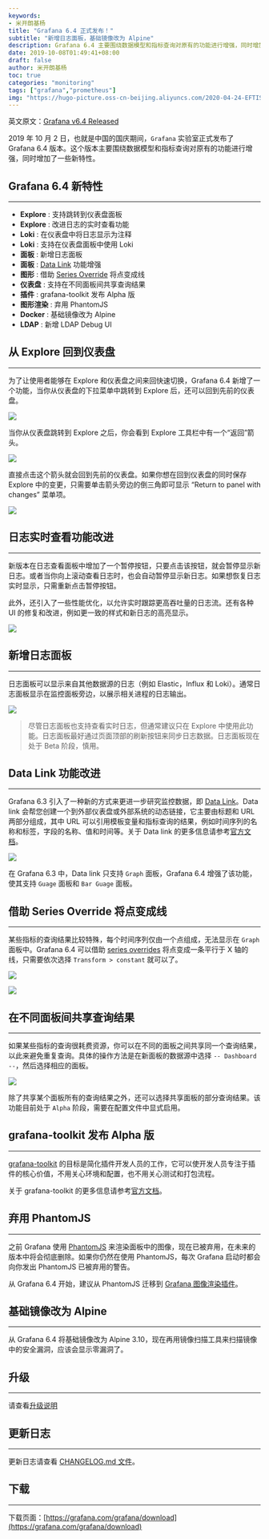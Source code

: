 ```yaml
---
keywords:
- 米开朗基杨 
title: "Grafana 6.4 正式发布！"
subtitle: "新增日志面板，基础镜像改为 Alpine"
description: Grafana 6.4 主要围绕数据模型和指标查询对原有的功能进行增强，同时增加了一些新特性。
date: 2019-10-08T01:49:41+08:00
draft: false
author: 米开朗基杨
toc: true
categories: "monitoring"
tags: ["grafana","prometheus"]
img: "https://hugo-picture.oss-cn-beijing.aliyuncs.com/2020-04-24-EFTIScWsAAqbvF.webp"
---
```


<p id="div-border-left-red">英文原文：<a href="https://grafana.com/blog/2019/10/02/grafana-v6.4-released/" target="_blank">Grafana v6.4 Released</a></p>

2019 年 10 月 2 日，也就是中国的国庆期间，`Grafana` 实验室正式发布了 Grafana 6.4 版本。这个版本主要围绕数据模型和指标查询对原有的功能进行增强，同时增加了一些新特性。

## Grafana 6.4 新特性

----

+ **Explore** : 支持跳转到仪表盘面板
+ **Explore** : 改进日志的实时查看功能
+ **Loki** : 在仪表盘中将日志显示为注释
+ **Loki** : 支持在仪表盘面板中使用 Loki
+ **面板** : 新增日志面板
+ **面板** : [Data Link](https://grafana.com/blog/2019/08/27/new-in-grafana-6.3-easy-to-use-data-links/) 功能增强
+ **图形** : 借助 [Series Override](https://grafana.com/docs/features/panels/graph/#series-overrides) 将点变成线
+ **仪表盘** : 支持在不同面板间共享查询结果
+ **插件** : grafana-toolkit 发布 Alpha 版
+ **图形渲染** : 弃用 PhantomJS
+ **Docker** : 基础镜像改为 Alpine
+ **LDAP** : 新增 LDAP Debug UI

## 从 Explore 回到仪表盘

----

为了让使用者能够在 Explore 和仪表盘之间来回快速切换，Grafana 6.4 新增了一个功能，当你从仪表盘的下拉菜单中跳转到 Explore 后，还可以回到先前的仪表盘。

![](https://jsdelivr.icloudnative.io/gh/yangchuansheng/imghosting6@main/uPic/2019-10-04-164638.jpg)

当你从仪表盘跳转到 Explore 之后，你会看到 Explore 工具栏中有一个“返回”箭头。

![](https://jsdelivr.icloudnative.io/gh/yangchuansheng/imghosting6@main/uPic/2019-10-04-164926.jpg)

直接点击这个箭头就会回到先前的仪表盘。如果你想在回到仪表盘的同时保存 Explore 中的变更，只需要单击箭头旁边的倒三角即可显示 “Return to panel with changes” 菜单项。

![](https://jsdelivr.icloudnative.io/gh/yangchuansheng/imghosting6@main/uPic/2019-10-04-165254.jpg)

## 日志实时查看功能改进

----

新版本在日志查看面板中增加了一个暂停按钮，只要点击该按钮，就会暂停显示新日志。或者当你向上滚动查看日志时，也会自动暂停显示新日志。如果想恢复日志实时显示，只需重新点击暂停按钮。

此外，还引入了一些性能优化，以允许实时跟踪更高吞吐量的日志流。还有各种 UI 的修复和改进，例如更一致的样式和新日志的高亮显示。

![](https://jsdelivr.icloudnative.io/gh/yangchuansheng/imghosting6@main/uPic/explore_live_tailing.gif)

## 新增日志面板

----

日志面板可以显示来自其他数据源的日志（例如 Elastic，Influx 和 Loki）。通常日志面板显示在监控面板旁边，以展示相关进程的日志输出。

![](https://jsdelivr.icloudnative.io/gh/yangchuansheng/imghosting6@main/uPic/2019-10-04-174102.jpg)

> 尽管日志面板也支持查看实时日志，但通常建议只在 Explore 中使用此功能。日志面板最好通过页面顶部的刷新按钮来同步日志数据。日志面板现在处于 Beta 阶段，慎用。

## Data Link 功能改进

----

Grafana 6.3 引入了一种新的方式来更进一步研究监控数据，即 [Data Link](https://grafana.com/blog/2019/08/27/new-in-grafana-6.3-easy-to-use-data-links/)。Data link 会帮您创建一个到外部仪表盘或外部系统的动态链接，它主要由标题和 URL 两部分组成，其中 URL 可以引用模板变量和指标查询的结果，例如时间序列的名称和标签，字段的名称、值和时间等。关于 Data link 的更多信息请参考[官方文档](https://grafana.com/docs/features/panels/graph/#data-link)。

![](https://jsdelivr.icloudnative.io/gh/yangchuansheng/imghosting6@main/uPic/2019-10-07-155127.jpg)

在 Grafana 6.3 中，Data link 只支持 `Graph` 面板，Grafana 6.4 增强了该功能，使其支持 `Guage` 面板和 `Bar Guage` 面板。

## 借助 Series Override 将点变成线

----

某些指标的查询结果比较特殊，每个时间序列仅由一个点组成，无法显示在 `Graph` 面板中。Grafana 6.4 可以借助 [series overrides](https://grafana.com/features/panels/graph/#series-overrides) 将点变成一条平行于 X 轴的线，只需要依次选择 `Transform > constant` 就可以了。

![](https://jsdelivr.icloudnative.io/gh/yangchuansheng/imghosting6@main/uPic/2019-10-07-%E5%B1%8F%E5%B9%95%E5%BF%AB%E7%85%A7%202019-10-08%20%E4%B8%8A%E5%8D%8812.01.32.png)

![](https://jsdelivr.icloudnative.io/gh/yangchuansheng/imghosting6@main/uPic/2019-10-07-160353.jpg)

## 在不同面板间共享查询结果

----

如果某些指标的查询很耗费资源，你可以在不同的面板之间共享同一个查询结果，以此来避免重复查询。具体的操作方法是在新面板的数据源中选择 `-- Dashboard --`，然后选择相应的面板。

![](https://jsdelivr.icloudnative.io/gh/yangchuansheng/imghosting6@main/uPic/2019-10-07-%E5%B1%8F%E5%B9%95%E5%BF%AB%E7%85%A7%202019-10-08%20%E4%B8%8A%E5%8D%8812.09.37.png)

除了共享某个面板所有的查询结果之外，还可以选择共享面板的部分查询结果。该功能目前处于 `Alpha` 阶段，需要在配置文件中显式启用。

## grafana-toolkit 发布 Alpha 版

----

[grafana-toolkit](https://www.npmjs.com/package/@grafana/toolkit/v/6.4.0-beta.1) 的目标是简化插件开发人员的工作，它可以使开发人员专注于插件的核心价值，不用关心环境和配置，也不用关心测试和打包流程。

关于 grafana-toolkit 的更多信息请参考[官方文档](https://github.com/grafana/grafana/blob/master/packages/grafana-toolkit/README.md)。

## 弃用 PhantomJS

----

之前 Grafana 使用 [PhantomJS](https://phantomjs.org/) 来渲染面板中的图像，现在已被弃用，在未来的版本中将会彻底删除。如果你仍然在使用 PhantomJS，每次 Grafana 启动时都会向你发出 PhantomJS 已被弃用的警告。

从 Grafana 6.4 开始，建议从 PhantomJS 迁移到 [Grafana 图像渲染插件](https://grafana.com/grafana/plugins/grafana-image-renderer)。

## 基础镜像改为 Alpine

----

从 Grafana 6.4 将基础镜像改为 Alpine 3.10，现在再用镜像扫描工具来扫描镜像中的安全漏洞，应该会显示零漏洞了。

## 升级

----

请查看[升级说明](https://grafana.com/docs/installation/upgrading/#upgrading-to-v6-4)

## 更新日志

----

更新日志请查看 [CHANGELOG.md 文件](https://github.com/grafana/grafana/blob/master/CHANGELOG.md)。

## 下载

----

下载页面：[https://grafana.com/grafana/download](https://grafana.com/grafana/download)
